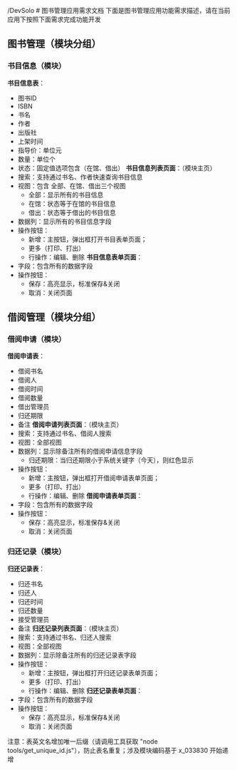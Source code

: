 /DevSolo # 图书管理应用需求文档
下面是图书管理应用功能需求描述，请在当前应用下按照下面需求完成功能开发
## 图书管理（模块分组）
### 书目信息（模块）
**书目信息表**：
- 图书ID
- ISBN
- 书名
- 作者
- 出版社
- 上架时间
- 指导价：单位元
- 数量：单位个
- 状态：固定值选项包含（在馆、借出）
**书目信息列表页面**：（模块主页）
- 搜索：支持通过书名、作者快速查询书目信息
- 视图：包含 全部、在馆、借出三个视图
    - 全部：显示所有的书目信息
    - 在馆：状态等于在馆的书目信息
    - 借出：状态等于借出的书目信息
- 数据列：显示所有的书目信息字段
- 操作按钮：
    - 新增：主按钮，弹出框打开书目表单页面；
    - 更多（打印、打出）
    - 行操作：编辑、删除
**书目信息表单页面**：
- 字段：包含所有的数据字段
- 操作按钮：
    - 保存：高亮显示，标准保存&关闭
    - 取消：关闭页面

## 借阅管理（模块分组）
### 借阅申请（模块）
**借阅申请表**：
- 借阅书名
- 借阅人
- 借阅时间
- 借阅数量
- 借出管理员
- 归还期限
- 备注
**借阅申请列表页面**：（模块主页）
- 搜索：支持通过书名、借阅人搜索
- 视图：全部视图
- 数据列：显示除备注所有的借阅申请信息字段
    - 归还期限：当归还期限小于系统关键字（今天），则红色显示
- 操作按钮：
    - 新增：主按钮，弹出框打开借阅申请表单页面；
    - 更多（打印、打出）
    - 行操作：编辑、删除
**借阅申请表单页面**：
- 字段：包含所有的数据字段
- 操作按钮：
    - 保存：高亮显示，标准保存&关闭
    - 取消：关闭页面

### 归还记录（模块）
**归还记录表**：
- 归还书名
- 归还人
- 归还时间
- 归还数量
- 接受管理员
- 备注
**归还记录列表页面**：（模块主页）
- 搜索：支持通过书名、归还人搜索
- 视图：全部视图
- 数据列：显示除备注所有的归还记录表字段
- 操作按钮：
    - 新增：主按钮，弹出框打开归还记录表单页面；
    - 更多（打印、打出）
    - 行操作：编辑、删除
**归还记录表单页面**：
- 字段：包含所有的数据字段
- 操作按钮：
    - 保存：高亮显示，标准保存&关闭
    - 取消：关闭页面

注意：表英文名增加唯一后缀（请调用工具获取 "node tools/get_unique_id.js"），防止表名重复；涉及模块编码基于 x_033830 开始递增